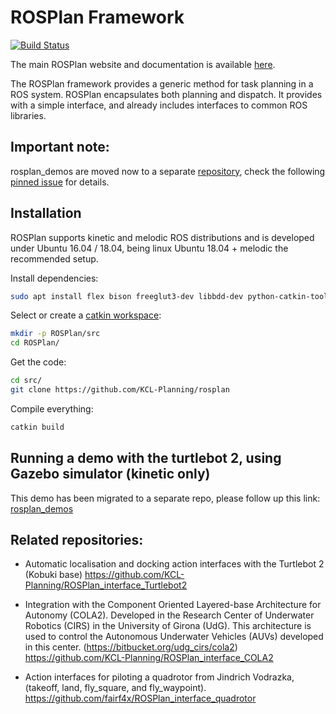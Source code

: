 # ROSPlan Framework

[![Build Status](https://travis-ci.com/KCL-Planning/ROSPlan.svg?branch=master)](https://travis-ci.com/KCL-Planning/ROSPlan)

The main ROSPlan website and documentation is available [here](http://kcl-planning.github.io/ROSPlan).

The ROSPlan framework provides a generic method for task planning in a ROS system. ROSPlan encapsulates both planning and dispatch. It provides with a simple interface, and already includes interfaces to common ROS libraries.

## Important note:

rosplan_demos are moved now to a separate [repository](https://github.com/KCL-Planning/rosplan_demos), check the following [pinned issue](https://github.com/KCL-Planning/ROSPlan/issues/189) for details.

## Installation

ROSPlan supports kinetic and melodic ROS distributions and is developed under Ubuntu 16.04 / 18.04, being linux Ubuntu 18.04 + melodic the recommended setup.

Install dependencies:
```sh
sudo apt install flex bison freeglut3-dev libbdd-dev python-catkin-tools ros-$ROS_DISTRO-tf2-bullet
```

Select or create a [catkin workspace](http://wiki.ros.org/catkin/Tutorials/create_a_workspace):
```sh
mkdir -p ROSPlan/src
cd ROSPlan/
```

Get the code:
```sh
cd src/
git clone https://github.com/KCL-Planning/rosplan
```

Compile everything:
```sh
catkin build
```

## Running a demo with the turtlebot 2, using Gazebo simulator (kinetic only)

This demo has been migrated to a separate repo, please follow up this link: [rosplan_demos](https://github.com/KCL-Planning/rosplan_demos)

## Related repositories:

- Automatic localisation and docking action interfaces with the Turtlebot 2 (Kobuki base) 
https://github.com/KCL-Planning/ROSPlan_interface_Turtlebot2

- Integration with the Component Oriented Layered-base Architecture for Autonomy (COLA2). Developed in the Research Center of Underwater Robotics (CIRS) in the University of Girona (UdG). This architecture is used to control the Autonomous Underwater Vehicles (AUVs) developed in this center. (https://bitbucket.org/udg_cirs/cola2)
https://github.com/KCL-Planning/ROSPlan_interface_COLA2

- Action interfaces for piloting a quadrotor from Jindrich Vodrazka, (takeoff, land, fly_square, and fly_waypoint).
https://github.com/fairf4x/ROSPlan_interface_quadrotor
